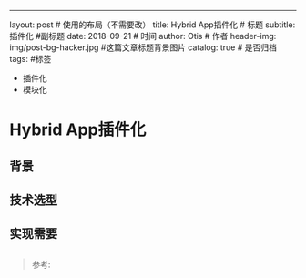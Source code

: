 ---
layout:     post                    # 使用的布局（不需要改）
title:      Hybrid App插件化               # 标题 
subtitle:   插件化     #副标题
date:       2018-09-21              # 时间
author:     Otis                      # 作者
header-img: img/post-bg-hacker.jpg    #这篇文章标题背景图片
catalog: true                       # 是否归档
tags:                               #标签
- 插件化
- 模块化

# Hybrid App插件化  
## 背景

## 技术选型

## 实现需要

## 


> 参考:



